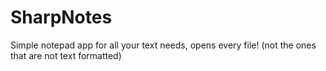 # SharpNotes
Simple notepad app for all your text needs, opens every file! (not the ones that are not text formatted)
